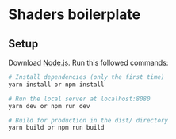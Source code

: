 # Shaders boilerplate

## Setup
Download [Node.js](https://nodejs.org/en/download/).
Run this followed commands:

``` bash
# Install dependencies (only the first time)
yarn install or npm install

# Run the local server at localhost:8080
yarn dev or npm run dev

# Build for production in the dist/ directory
yarn build or npm run build
```
